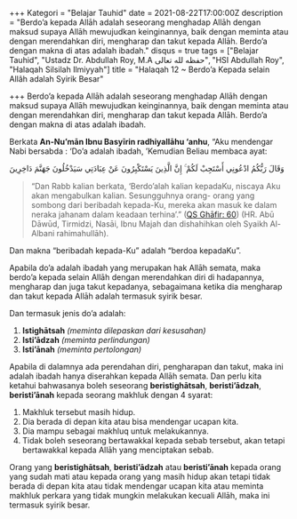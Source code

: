 +++
Kategori = "Belajar Tauhid"
date = 2021-08-22T17:00:00Z
description = "Berdo’a kepada Allāh adalah seseorang menghadap Allāh dengan maksud supaya Allāh mewujudkan keinginannya, baik dengan meminta atau dengan merendahkan diri, mengharap dan takut kepada Allāh. Berdo’a dengan makna di atas adalah ibadah."
disqus = true
tags = ["Belajar Tauhid", "Ustadz Dr. Abdullah Roy, M.A حفظه لله تعالى", "HSI Abdullah Roy", "Halaqah Silsilah Ilmiyyah"]
title = "Halaqah 12 ~ Berdo’a Kepada selain Allâh adalah Syirik Besar"

+++
Berdo’a kepada Allāh adalah seseorang menghadap Allāh dengan maksud supaya Allāh mewujudkan keinginannya, baik dengan meminta atau dengan merendahkan diri, mengharap dan takut kepada Allāh. Berdo’a dengan makna di atas adalah ibadah.

Berkata **An-Nu’mān Ibnu Basyīrin radhiyallāhu ‘anhu**, “Aku mendengar Nabi bersabda : ‘Do’a adalah ibadah, ’Kemudian Beliau membaca ayat:

ﻭَﻗَﺎﻝَ ﺭَﺑُّﻜُﻢُ ﺍﺩْﻋُﻮﻧِﻲ ﺃَﺳْﺘَﺠِﺐْ ﻟَﻜُﻢْ ۚ ﺇِﻥَّ ﺍﻟَّﺬِﻳﻦَ ﻳَﺴْﺘَﻜْﺒِﺮُﻭﻥَ ﻋَﻦْ ﻋِﺒَﺎﺩَﺗِﻲ ﺳَﻴَﺪْﺧُﻠُﻮﻥَ ﺟَﻬَﻨَّﻢَ ﺩَﺍﺧِﺮِﻳﻦَ

> “Dan Rabb kalian berkata, ‘Berdo’alah kalian kepadaKu, niscaya Aku akan mengabulkan kalian. Sesungguhnya orang- orang yang sombong dari beribadah kepada-Ku, mereka akan masuk ke dalam neraka jahanam dalam keadaan terhina’.” ([QS Ghāfir: 60](https://quran.com/40:60?font=v1&translations=33 "QS Ghafar 60")) (HR. Abū Dāwūd, Tirmidzi, Nasāi, Ibnu Majah dan dishahihkan oleh Syaikh Al-Albani rahimahullāh).

Dan makna “beribadah kepada-Ku” adalah “berdoa kepadaKu”.

Apabila do’a adalah ibadah yang merupakan hak Allāh semata, maka berdo’a kepada selain Allāh dengan merendahkan diri di hadapannya, mengharap dan juga takut kepadanya, sebagaimana ketika dia mengharap dan takut kepada Allāh adalah termasuk syirik besar.

Dan termasuk jenis do’a adalah:

1. **Istighātsah** _(meminta dilepaskan dari kesusahan)_
2. **Isti’ādzah** _(meminta perlindungan)_
3. **Isti’ānah** _(meminta pertolongan)_

Apabila di dalamnya ada perendahan diri, pengharapan dan takut, maka ini adalah ibadah hanya diserahkan kepada Allāh semata. Dan perlu kita ketahui bahwasanya boleh seseorang **beristighātsah**, **beristi’ādzah**, **beristi’ānah** kepada seorang makhluk dengan 4 syarat:

1. Makhluk tersebut masih hidup.
2. Dia berada di depan kita atau bisa mendengar ucapan kita.
3. Dia mampu sebagai makhluq untuk melakukannya.
4. Tidak boleh seseorang bertawakkal kepada sebab tersebut, akan tetapi bertawakkal kepada Allāh yang menciptakan sebab.

Orang yang **beristighātsah**, **beristi’ādzah** atau **beristi’ānah** kepada orang yang sudah mati atau kepada orang yang masih hidup akan tetapi tidak berada di depan kita atau tidak mendengar ucapan kita atau meminta makhluk perkara yang tidak mungkin melakukan kecuali Allāh, maka ini termasuk syirik besar.